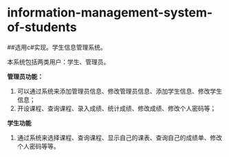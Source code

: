 # information-management-system-of-students
##选用c#实现。学生信息管理系统。

本系统包括两类用户：学生、管理员。

**管理员功能：**

1. 可以通过系统来添加管理员信息、修改管理员信息、添加学生信息、修改学生信息；
2. 开设课程、查询课程、录入成绩、统计成绩、修改成绩、修改个人密码等；

**学生功能**

1. 通过系统来选择课程、查询课程、显示自己的课表、查询自己的成绩单、修改个人密码等等。
